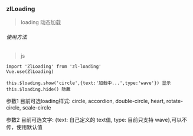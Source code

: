 ### zlLoading
> loading 动态加载
###### 使用方法
> js

```
import 'ZlLoading' from 'zl-loading'
Vue.use(ZlLoading)

this.$loading.show('circle',{text:'加载中...­',type:'wave'}) 显示
this.$loading.hide() 隐藏
```
参数1 目前可选loading样式:  circle, accordion, double-circle, heart, rotate-circle, scale-circle

参数2 目前可选文字: {text: 自己定义的 text值, type: 目前只支持 wave},可以不传，使用默认值